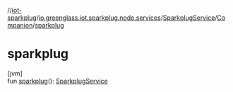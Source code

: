 //[iot-sparkplug](../../../../index.md)/[io.greenglass.iot.sparkplug.node.services](../../index.md)/[SparkplugService](../index.md)/[Companion](index.md)/[sparkplug](sparkplug.md)

# sparkplug

[jvm]\
fun [sparkplug](sparkplug.md)(): [SparkplugService](../index.md)
